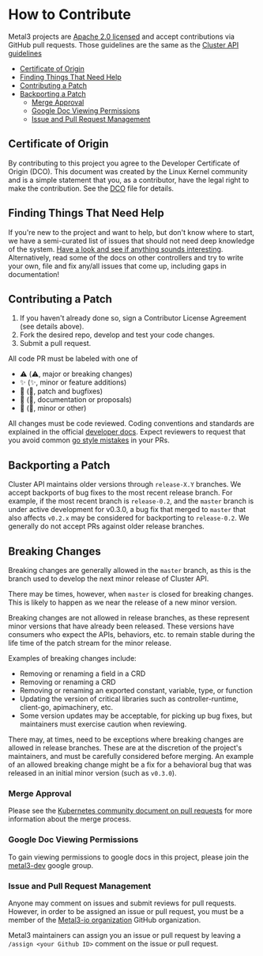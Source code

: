 # How to Contribute

Metal3 projects are [Apache 2.0 licensed](LICENSE) and accept contributions via
GitHub pull requests. Those guidelines are the same as the
[Cluster API guidelines](https://github.com/kubernetes-sigs/cluster-api/blob/master/CONTRIBUTING.md)

<!-- START doctoc generated TOC please keep comment here to allow auto update -->
<!-- DON'T EDIT THIS SECTION, INSTEAD RE-RUN doctoc TO UPDATE -->

- [Certificate of Origin](#certificate-of-origin)
- [Finding Things That Need Help](#finding-things-that-need-help)
- [Contributing a Patch](#contributing-a-patch)
- [Backporting a Patch](#backporting-a-patch)
  - [Merge Approval](#merge-approval)
  - [Google Doc Viewing Permissions](#google-doc-viewing-permissions)
  - [Issue and Pull Request Management](#issue-and-pull-request-management)

<!-- END doctoc generated TOC please keep comment here to allow auto update -->

## Certificate of Origin

By contributing to this project you agree to the Developer Certificate of
Origin (DCO). This document was created by the Linux Kernel community and is a
simple statement that you, as a contributor, have the legal right to make the
contribution. See the [DCO](DCO) file for details.

## Finding Things That Need Help

If you're new to the project and want to help, but don't know where to start, we
have a semi-curated list of issues that
should not need deep knowledge of the system. [Have a look and see if anything
sounds interesting](https://github.com/metal3-io/cluster-api-provider-metal3/issues?q=is%3Aopen+is%3Aissue+label%3A%22good+first+issue%22).
Alternatively, read some of the docs on other controllers and try to write your
own, file and fix any/all issues that come up, including gaps in documentation!

## Contributing a Patch

1. If you haven't already done so, sign a Contributor License Agreement (see
   details above).
1. Fork the desired repo, develop and test your code changes.
1. Submit a pull request.

All code PR must be labeled with one of

- ⚠️ (:warning:, major or breaking changes)
- ✨ (:sparkles:, minor or feature additions)
- 🐛 (:bug:, patch and bugfixes)
- 📖 (:book:, documentation or proposals)
- 🌱 (:seedling:, minor or other)

All changes must be code reviewed. Coding conventions and standards are
explained in the official [developer
docs](https://github.com/kubernetes/community/tree/master/contributors/devel).
Expect reviewers to request that you
avoid common [go style
mistakes](https://github.com/golang/go/wiki/CodeReviewComments) in your PRs.

## Backporting a Patch

Cluster API maintains older versions through `release-X.Y` branches. We accept
backports of bug fixes to the most recent
release branch. For example, if the most recent branch is `release-0.2`, and the
`master` branch is under active
development for v0.3.0, a bug fix that merged to `master` that also affects
`v0.2.x` may be considered for backporting
to `release-0.2`. We generally do not accept PRs against older release branches.

## Breaking Changes

Breaking changes are generally allowed in the `master` branch, as this is the
branch used to develop the next minor release of Cluster API.

There may be times, however, when `master` is closed for breaking changes. This
is likely to happen as we near the release of a new minor version.

Breaking changes are not allowed in release branches, as these represent minor
versions that have already been released.
These versions have consumers who expect the APIs, behaviors, etc. to remain
stable during the life time of the patch stream for the minor release.

Examples of breaking changes include:

- Removing or renaming a field in a CRD
- Removing or renaming a CRD
- Removing or renaming an exported constant, variable, type, or function
- Updating the version of critical libraries such as controller-runtime,
  client-go, apimachinery, etc.
- Some version updates may be acceptable, for picking up bug fixes, but
  maintainers must exercise caution when reviewing.

There may, at times, need to be exceptions where breaking changes are allowed in
release branches. These are at the discretion of the project's maintainers, and
must be carefully considered before merging. An example of an allowed
breaking change might be a fix for a behavioral bug that was released in an
initial minor version (such as `v0.3.0`).

### Merge Approval

Please see the [Kubernetes community document on pull
requests](https://git.k8s.io/community/contributors/guide/pull-requests.md) for
more information about the merge process.

### Google Doc Viewing Permissions

To gain viewing permissions to google docs in this project, please join the
[metal3-dev](https://groups.google.com/forum/#!forum/metal3-dev) google
group.

### Issue and Pull Request Management

Anyone may comment on issues and submit reviews for pull requests. However, in
order to be assigned an issue or pull request, you must be a member of the
[Metal3-io organization](https://github.com/metal3-io) GitHub organization.

Metal3 maintainers can assign you an issue or pull request by leaving a
`/assign <your Github ID>` comment on the issue or pull request.
